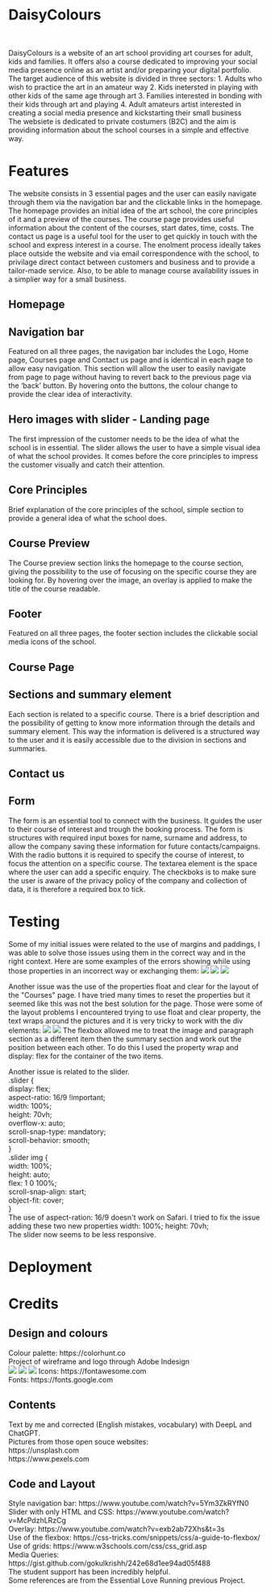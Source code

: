 <h1>DaisyColours</h1>
<br>
<p> DaisyColours is a website of an art school providing art courses for adult, kids and families. It offers also a course dedicated to improving your social media presence online as an artist and/or preparing your digital portfolio. The target audience of this website is divided in three sectors:
1. Adults who wish to practice the art in an amateur way
2. Kids inetersted in playing with other kids of the same age through art
3. Families interested in bonding with their kids through art and playing
4. Adult amateurs artist interested in creating a social media presence and kickstarting their small business
<br>
The websiete is dedicated to private costumers (B2C) and the aim is providing information about the school courses in a simple and effective way. 
</p>

<h1>Features </h1>
The website consists in 3 essential pages and the user can easily navigate through them via the navigation bar and the clickable links in the homepage. 
The homepage provides an initial idea of the art school, the core principles of it and a preview of the courses. 
The course page provides useful information about the content of the courses, start dates, time, costs.
The contact us page is a useful tool for the user to get quickly in touch with the school and express interest in a course. The enolment process ideally takes place outside the website and via email correspondence with the school, to privilage direct contact between customers and business and to provide a tailor-made service. Also, to be able to manage course availability issues in a simplier way for a small business.

<h2>Homepage</h2>
<h2>Navigation bar</h2>
<p>Featured on all three pages, the navigation bar includes the Logo, Home page, Courses page and Contact us page and is identical in each page to allow easy navigation. This section will allow the user to easily navigate from page to page without having to revert back to the previous page via the ‘back’ button. By hovering onto the buttons, the colour change to provide the clear idea of interactivity. </p>
<h2>Hero images with slider - Landing page</h2>
<p>The first impression of the customer needs to be the idea of what the school is in essential. The slider allows the user to have a simple visual idea of what the school provides. It comes before the core principles to impress the customer visually and catch their attention.</p>
<h2>Core Principles</h2>
<p>Brief explanation of the core principles of the school, simple section to provide a general idea of what the school does.</p>
<h2>Course Preview</h2>
<p>The Course preview section links the homepage to the course section, giving the possibility to the use of focusing on the specific course they are looking for. By hovering over the image, an overlay is applied to make the title of the course readable. </p>
<h2>Footer</h2>
<p>Featured on all three pages, the footer section includes the clickable social media icons of the school.</p>

<h2>Course Page</h2>
<h2>Sections and summary element</h2>
<p>Each section is related to a specific course. There is a brief description and the possibility of getting to know more information through the details and summary element. This way the information is delivered is a structured way to the user and it is easily accessible due to the division in sections and summaries.</p>

<h2>Contact us</h2>
<h2>Form</h2>
<p>The form is an essential tool to connect with the business. It guides the user to their course of interest and trough the booking process. The form is structures with required input boxes for name, surname and address, to allow the company saving these information for future contacts/campaigns. With the radio buttons it is required to specify the course of interest, to focus the attention on a specific course. The textarea element is the space where the user can add a specific enquiry. The checkboks is to make sure the user is aware of the privacy policy of the company and collection of data, it is therefore a required box to tick.</p>

<h1>Testing</h1>
<p>Some of my initial issues were related to the use of margins and paddings, I was able to solve those issues using them in the correct way and in the right context. Here are some examples of the errors showing while using those properties in an incorrect way or exchanging them:
<image src="./assets/images/margin-padding.png">
<image src="./assets/images/margin-padding3.png">
<image src="./assets/images/margin-padding2.png">
</p>
<p>Another issue was the use of the properties float and clear for the layout of the "Courses" page. I have tried many times to reset the properties but it seemed like this was not the best solution for the page. Those were some of the layout problems I encountered trying to use float and clear property, the text wraps around the pictures and it is very tricky to work with the div elements:
<image src="./assets/images/float property1.png">
<image src="./assets/images/float property2.png">
The flexbox allowed me to treat the image and paragraph section as a different item then the summary section and work out the position between each other. To do this I used the property wrap and display: flex for the container of the two items. 
</p>
<p>Another issue is related to the slider. <br>
.slider { <br>
    display: flex; <br>
    aspect-ratio: 16/9 !important; <br>
    width: 100%; <br>
    height: 70vh; <br>
    overflow-x: auto; <br>
    scroll-snap-type: mandatory; <br>
    scroll-behavior: smooth; <br>
} <br>
.slider img { <br>
    width: 100%; <br>
    height: auto; <br>
    flex: 1 0 100%; <br>
    scroll-snap-align: start; <br>
    object-fit: cover; <br>
} <br>
The use of aspect-ration: 16/9 doesn't work on Safari. I tried to fix the issue adding these two new properties width: 100%; height: 70vh; <br>
The slider now seems to be less responsive. 
</p>
<h1>Deployment</h1>

<h1>Credits</h1>
<h2>Design and colours</h2>
<p>Colour palette: https://colorhunt.co <br>
Project of wireframe and logo through Adobe Indesign <br>
<image src="./assets/images/wireframe1.png">
<image src="./assets/images/wireframe2.jpg">
<image src="./assets/images/wireframe3.jpg">
Icons: https://fontawesome.com <br>
Fonts: https://fonts.google.com</p>
<h2>Contents</h2>
<p>Text by me and corrected (English mistakes, vocabulary) with DeepL and ChatGPT. <br>
Pictures from those open souce websites: <br>
https://unsplash.com <br>
https://www.pexels.com 
</p>
<h2>Code and Layout</h2>
<p>
Style navigation bar: https://www.youtube.com/watch?v=5Ym3ZkRYfN0 <br>
Slider with only HTML and CSS: https://www.youtube.com/watch?v=McPdzhLRzCg <br>
Overlay: https://www.youtube.com/watch?v=exb2ab72Xhs&t=3s <br>
Use of the flexbox: https://css-tricks.com/snippets/css/a-guide-to-flexbox/ <br>
Use of grids: https://www.w3schools.com/css/css_grid.asp <br>
Media Queries: https://gist.github.com/gokulkrishh/242e68d1ee94ad05f488 <br>
The student support has been incredibly helpful. <br>
Some references are from the Essential Love Running previous Project. <br>
</p>


